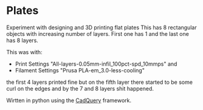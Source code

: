 # Plates

Experiment with designing and 3D printing flat plates
This has 8 rectangular objects with increasing number
of layers. First one has 1 and the last one has 8 layers.

This was with:

- Print Settings "All-layers-0.05mm-infil_100pct-spd_10mmps" and
- Filament Settings "Prusa PLA-em_3.0-less-cooling"

the first 4 layers printed fine but on the fifth layer there started
to be some curl on the edges and by the 7 and 8 layers shit happened.

Wirtten in python using the [CadQuery](https://github.com/CadQuery/cadquery) framework.
